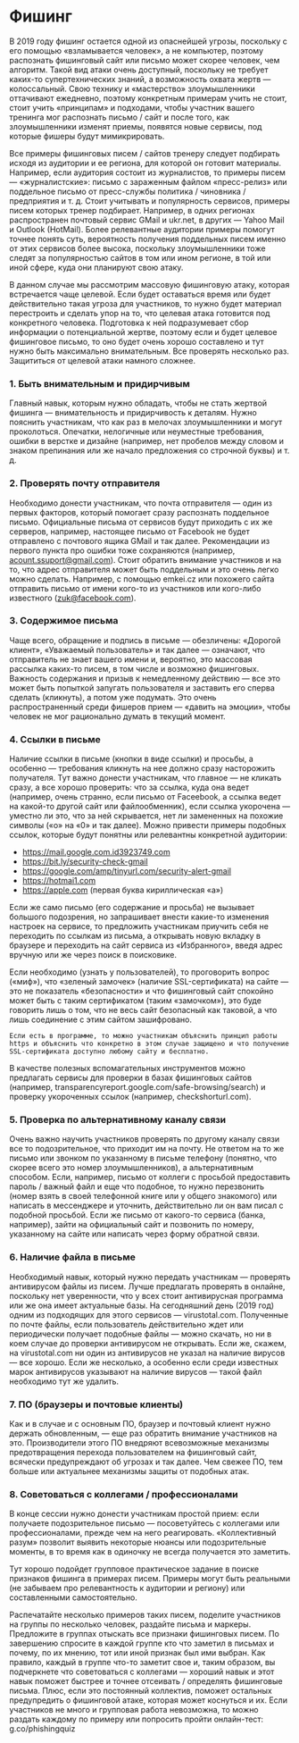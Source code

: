 # Фишинг
В 2019 году фишинг остается одной из опаснейшей угрозы, поскольку с его помощью «взламывается человек», а не компьютер, поэтому распознать фишинговый сайт или письмо может скорее человек, чем алгоритм. Такой вид атаки очень доступный,
поскольку не требует каких-то супертехнических знаний, а возможность охвата жертв — колоссальный. Свою технику и «мастерство» злоумышленники оттачивают ежедневно, поэтому конкретным примерам учить не стоит, стоит учить «принципам» и подходами, чтобы участник вашего тренинга мог распознать письмо / сайт и после того, как злоумышленники изменят приемы, появятся новые сервисы, под которые фишеры будут мимикрировать.

Все примеры фишинговых писем / сайтов тренеру следует подбирать исходя из аудитории и ее региона, для которой он готовит материалы. Например, если аудитория состоит из журналистов, то примеры писем — «журналистские»: письмо с зараженным файлом «пресс-релиз» или поддельное письмо от пресс-службы политика / чиновника / предприятия и т. д. Стоит учитывать и популярность сервисов, примеры писем которых тренер подбирает. Например, в одних регионах распространен почтовый сервис GMail и ukr.net, в других — Yahoo Mail и Outlook (HotMail). Более релевантные аудитории примеры помогут точнее понять суть, вероятность получения поддельных писем именно от этих сервисов более высока, поскольку злоумышленники тоже следят за популярностью сайтов в том или ином регионе, в той или иной сфере, куда они планируют свою атаку.

В данном случае мы рассмотрим массовую фишинговую атаку, которая встречается чаще целевой. Если будет оставаться время или будет действительно такая угроза для участников, то нужно будет материал перестроить и сделать упор на то, что целевая атака готовится под конкретного человека. Подготовка к ней подразумевает сбор информации о потенциальной жертве, поэтому если и будет целевое фишинговое письмо, то оно будет очень хорошо составлено и тут нужно быть максимально внимательным. Все проверять несколько раз. Защититься от целевой атаки намного сложнее.

### 1. Быть внимательным и придирчивым
Главный навык, которым нужно обладать, чтобы не стать жертвой фишинга — внимательность и придирчивость к деталям. Нужно пояснить участникам, что как раз в мелочах злоумышленники и могут проколоться. Опечатки, нелогичные или неуместные требования, ошибки в верстке и дизайне (например, нет пробелов между словом и знаком препинания или же начало предложения со строчной буквы) и т. д.

### 2. Проверять почту отправителя
Необходимо донести участникам, что почта отправителя — один из первых факторов, который помогает сразу распознать поддельное письмо. Официальные письма от сервисов будут приходить с их же серверов, например, настоящее письмо от Facebook не будет отправлено с почтового ящика GMail и так далее. Рекомендации из первого пункта про ошибки тоже сохраняются (например, acount.ssuport@gmail.com). Стоит обратить внимание участников и на то, что адрес отправителя может быть поддельным и это очень легко можно сделать. Например, с помощью emkei.cz или похожего сайта отправить письмо от имени кого-то из участников или кого-либо известного (zuk@facebook.com).

### 3. Содержимое письма
Чаще всего, обращение и подпись в письме — обезличены: «Дорогой клиент», «Уважаемый пользователь» и так далее — означают, что отправитель не знает вашего имени и, вероятно, это массовая рассылка каких-то писем, в том числе и возможно фишинговых.
Важность содержания и призыв к немедленному действию — все это может быть попыткой запугать пользователя и заставить его сперва сделать (кликнуть), а потом уже подумать. Это очень распространенный среди фишеров прием — «давить на эмоции», чтобы человек не мог рационально думать в текущий момент.

### 4. Ссылки в письме
Наличие ссылки в письме (кнопки в виде ссылки) и просьбы, а особенно — требования кликнуть на нее должно сразу насторожить получателя. Тут важно донести участникам, что главное — не кликать сразу, а все хорошо проверить: что за ссылка, куда она ведет (например, очень странно, если письмо от Faceebook, а ссылка ведет на какой-то другой сайт или файлообменник), если
ссылка укорочена — уместно ли это, что за ней скрывается, нет ли замененных на похожие символы («о» на «0» и так далее). Можно привести примеры подобных ссылок, которые будут понятны или релевантны конкретной аудитории: 
* https://mail.google.com.id3923749.com
* https://bit.ly/security-check-gmail
* https://google.com/amp/tinyurl.com/security-alert-gmail
* https://hotmai1.com
* https://аррӏе.com (первая буква кириллическая «а»)

Если же само письмо (его содержание и просьба) не вызывает большого подозрения, но запрашивает внести какие-то изменения настроек на сервисе, то предложить участникам приучить себя не переходить по ссылкам из письма, а открывать новую вкладку в браузере и переходить на сайт сервиса из «Избранного», введя адрес вручную или же через поиск в поисковике.

Если необходимо (узнать у пользователей), то проговорить вопрос («миф»), что «зеленый замочек» (наличие SSL-сертификата) на сайте — это не показатель «безопасности» и что фишинговый сайт спокойно может быть с таким сертификатом (таким «замочком»), это буде говорить лишь о том, что не весь сайт безопасный как таковой, а что лишь соединение с этим сайтом
зашифровано.

`Если есть в программе, то можно участникам объяснить принцип работы https и объяснить что конкретно в этом случае защищено и что получение SSL-сертификата доступно любому сайту и бесплатно.`

В качестве полезных вспомагательных инструментов можно предлагать сервисы для проверки в базах фишинговых сайтов (например,
transparencyreport.google.com/safe-browsing/search) и проверку укороченных ссылок (например, checkshorturl.com).

### 5. Проверка по альтернативному каналу связи
Очень важно научить участников проверять по другому каналу связи все то подозрительное, что приходит им на почту. Не ответом на то же письмо или звонком по указанному в письме телефону (понятно, что скорее всего это номер
злоумышленников), а альтернативным способом. Если, например, письмо от коллеги с просьбой предоставить пароль / важный файл и еще что подобное, то нужно перезвонить (номер взять в своей телефонной книге или у общего знакомого) или написать в мессенджере и уточнить, действительно ли он вам писал с подобной просьбой. Если же письмо от какого-то сервиса (банка, например), зайти на официальный сайт и позвонить по номеру, указанному на сайте или написать через форму обратной связи.

### 6. Наличие файла в письме
Необходимый навык, который нужно передать участникам — проверять антивирусом файлы из писем. Лучше предлагать проверять в онлайне, поскольку нет уверенности, что у всех стоит антивирусная программа или же она имеет актуальные базы. На сегодняшний день (2019 год) одним из подходящих для этого сервисов — virustotal.com. Полученные по почте файлы, если пользователь действительно ждет или периодически получает подобные файлы — можно скачать, но ни в коем случае до проверки антивирусом не
открывать. Если же, скажем, на virustotal.com ни один из антивирусов не указал на наличие вирусов — все хорошо. Если же несколько, а особенно если среди известных марок антивирусов указывают на наличие вирусов — такой файл необходимо тут же удалить.

### 7. ПО (браузеры и почтовые клиенты)
Как и в случае и с основным ПО, браузер и почтовый клиент нужно держать обновленным, — еще раз обратить внимание участников на это. Производители этого ПО внедряют всевозможные механизмы предотвращения перехода пользователем на фишинговый сайт, всячески предупреждают об угрозах и так далее. Чем свежее ПО, тем больше или актуальнее механизмы защиты от подобных атак.

### 8. Советоваться с коллегами / профессионалами
В конце сессии нужно донести участникам простой прием: если получаете подозрительное письмо — посоветуйтесь с коллегами или профессионалами, прежде чем на него реагировать. «Коллективный разум» позволит выявить некоторые нюансы или подозрительные моменты, в то время как в одиночку не всегда получается это заметить.

Тут хорошо подойдет групповое практическое задание в поиске признаков фишинга в примерах писем. Примеры могут быть реальными (не забываем про релевантность к аудитории и региону) или составленными самостоятельно.

Распечатайте несколько примеров таких писем, поделите участников на группы по несколько человек, раздайте письма и маркеры. Предложите в группах отыскать все признаки фишинговых писем. По завершению спросите в каждой группе кто что заметил в письмах и почему, по их мнению, тот или иной признак был ими выбран. Как правило, каждый в группе что-то заметит свое и, таким образом, вы подчеркнете что советоваться с коллегами — хороший навык и этот навык поможет быстрее и точнее отсеивать / определять фишинговые письма. Плюс, если это постоянный коллектив, поможет остальных предупредить о фишинговой атаке, которая может коснуться и их. Если участников не много и групповая работа невозможна, то можно раздать каждому по примеру или попросить пройти онлайн-тест: g.co/phishingquiz
